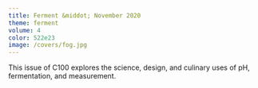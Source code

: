 ```yaml
---
title: Ferment &middot; November 2020
theme: ferment
volume: 4
color: 522e23
image: /covers/fog.jpg
---
```

This issue of C100 explores the science, design, and culinary uses of pH, fermentation, and measurement.

